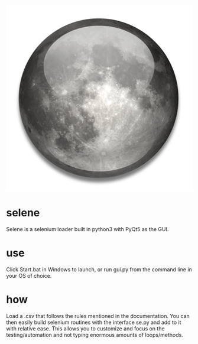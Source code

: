 ![Selene is the Greek Goddess of the moon](https://github.com/DylanAlloy/selene/blob/master/icon.png)

# selene
Selene is a selenium loader built in python3 with PyQt5 as the GUI.

# use
Click Start.bat in Windows to launch, or run gui.py from the command line in your OS of choice. 

# how 
Load a .csv that follows the rules mentioned in the documentation. You can then easily build selenium routines with the interface se.py and add to it with relative ease.
This allows you to customize and focus on the testing/automation and not typing enormous amounts of loops/methods. 
